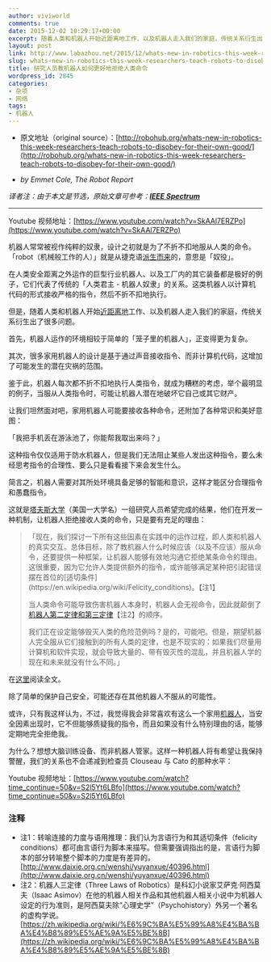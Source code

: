 ```yaml
---
author: viviworld
comments: true
date: 2015-12-02 10:29:17+00:00
excerpt: 随着人类和机器人开始近距离地工作、以及机器人走入我们的家庭，传统关系衍生出了很多问题。机器人每次都不折不扣地执行人类指令，就成为糟糕的考虑，举个最明显的例子，当服从人类指令时，可能让机器人潜在地破坏它自己或其它财产。
layout: post
link: http://www.labazhou.net/2015/12/whats-new-in-robotics-this-week-researchers-teach-robots-to-disobey-for-their-own-good/
slug: whats-new-in-robotics-this-week-researchers-teach-robots-to-disobey-for-their-own-good
title: 研究人员教机器人如何更好地拒绝人类命令
wordpress_id: 2845
categories:
- 杂项
- 网络
tags:
- 机器人
---
```



	
  * 原文地址（original source）：[http://robohub.org/whats-new-in-robotics-this-week-researchers-teach-robots-to-disobey-for-their-own-good/](http://robohub.org/whats-new-in-robotics-this-week-researchers-teach-robots-to-disobey-for-their-own-good/)

	
  * _by Emmet Cole, The Robot Report_


_译者注：由于本文是节选，原始文章可参考：[**IEEE Spectrum**](http://spectrum.ieee.org/automaton/robotics/artificial-intelligence/researchers-teaching-robots-how-to-best-reject-orders-from-humans)_



* * *



Youtube 视频地址：[https://www.youtube.com/watch?v=SkAAl7ERZPo](https://www.youtube.com/watch?v=SkAAl7ERZPo)

机器人常常被视作纯粹的奴隶，设计之初就是为了不折不扣地服从人类的命令。「robot（机械般工作的人）」就是从捷克语[派生而来](http://www.etymonline.com/index.php?term=robot)的，意思是「奴役」。

在人类安全距离之外运作的巨型行业机器人、以及工厂内的其它装备都是极好的例子，它们代表了传统的「人类君主 - 机器人奴隶」的关系。这类机器人以计算机代码的形式接收严格的指令，然后不折不扣地执行。

但是，随着人类和机器人开始[近距离地](http://blog.robotiq.com/what-does-collaborative-robot-mean)工作、以及机器人走入我们的家庭，传统关系衍生出了很多问题。

首先，机器人运作的环境相较于简单的「笼子里的机器人」，正变得更为复杂。

其次，很多家用机器人的设计是基于通过声音接收指令、而非计算机代码，这增加了可能发生的潜在灾祸的范围。

鉴于此，机器人每次都不折不扣地执行人类指令，就成为糟糕的考虑，举个最明显的例子，当服从人类指令时，可能让机器人潜在地破坏它自己或其它财产。

让我们坦然面对吧，家用机器人可能要接收各种命令，还附加了各种常识和美好意图：

「我把手机丢在游泳池了，你能帮我取出来吗？」

这种指令仅仅适用于防水机器人，但是我们无法阻止某些人发出这种指令，要么未经思考指令的合理性、要么只是看看接下来会发生什么。

简言之，机器人需要对其所处环境具备足够的智能和意识，这样才能区分合理指令和愚蠢指令。

这就是[塔夫斯大学](http://hrilab.tufts.edu/)（美国一大学名）一组研究人员希望完成的结果，他们在开发一种机制，让机器人拒绝接收人类的命令，只是要有充足的理由：


<blockquote>「现在，我们探讨一下所有这些因素在实践中的运作过程，即人类和机器人的真实交互。总体目标，除了教机器人什么时候应该（以及不应该）服从命令，还要提供一种框架，让机器人能够有效地沟通它拒绝某条命令的理由。这很重要，因为它允许人类提供额外的指令，或许能够满足某种把引起错误摆在首位的[适切条件](https://en.wikipedia.org/wiki/Felicity_conditions)。【注1】

当人类命令可能导致伤害机器人本身时，机器人会无视命令，因此就颠倒了[机器人第二定律和第三定律](https://en.wikipedia.org/wiki/Laws_of_robotics#Isaac_Asimov.27s_.22Three_Laws_of_Robotics.22)【注2】的顺序。

我们正在设定能够毁灭人类的危险范例吗？是的，可能吧。但是，期望机器人完全服从它们接触到的所有人类的定律，也是不现实的：如果我们尽量用计算机和软件实现，就会导致大量的、带有毁灭性的混乱，并且机器人学的现在和未来就没有什么不同。」</blockquote>


在[这里](http://hrilab.tufts.edu/publications/briggsscheutz15aaaifs.pdf)阅读全文。

除了简单的保护自己安全，可能还存在其他机器人不服从的可能性。

或许，只有我这样认为，不过，我觉得我会非常喜欢有这么一个家用[机器人](http://www.labazhou.net/2015/08/what-is-the-definition-of-a-robot/)，当安全因素出现时，它不但能够质疑我的指令，而且如果没有什么特别理由的话，能够定期地完全拒绝我。

为什么？想想大脑训练设备、而非机器人管家。这样一种机器人将有希望让我保持警醒，我们的关系也不会递减到检查员 Clouseau 与 Cato 的那种水平：

Youtube 视频地址：[https://www.youtube.com/watch?time_continue=50&v=S2l5Yt6LBfo](https://www.youtube.com/watch?time_continue=50&v=S2l5Yt6LBfo)


### 注释

* 注1：转喻连接的力度与语用推理：我们认为言语行为和其适切条件（felicity conditions）都可由言语行为脚本来描写。但需要强调指出的是，言语行为脚本的部分转喻整个脚本的力度是有差异的。[http://www.daixie.org.cn/wenshi/yuyanxue/40396.html](http://www.daixie.org.cn/wenshi/yuyanxue/40396.html) 
* 注2：机器人三定律（Three Laws of Robotics）是科幻小说家艾萨克·阿西莫夫（Isaac Asimov）在他的机器人相关作品和其他机器人相关小说中为机器人设定的行为准则，是阿西莫夫除“心理史学”（Psychohistory）外另一个著名的虚构学说。[https://zh.wikipedia.org/wiki/%E6%9C%BA%E5%99%A8%E4%BA%BA%E4%B8%89%E5%AE%9A%E5%BE%8B](https://zh.wikipedia.org/wiki/%E6%9C%BA%E5%99%A8%E4%BA%BA%E4%B8%89%E5%AE%9A%E5%BE%8B) 
